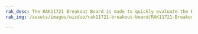 ```yaml
---
rak_desc: The RAK11721 Breakout Board is made to quickly evaluate the RAK11720 stamp module. The XBee form factor board allows access to most GPIO's.
rak_img: /assets/images/wisduo/rak11721-breakout-board/RAK11721-Breakout.png

---
```


<rk-redirect to="/Product-Categories/WisDuo/RAK117201-Breakout-Board/Overview/" />